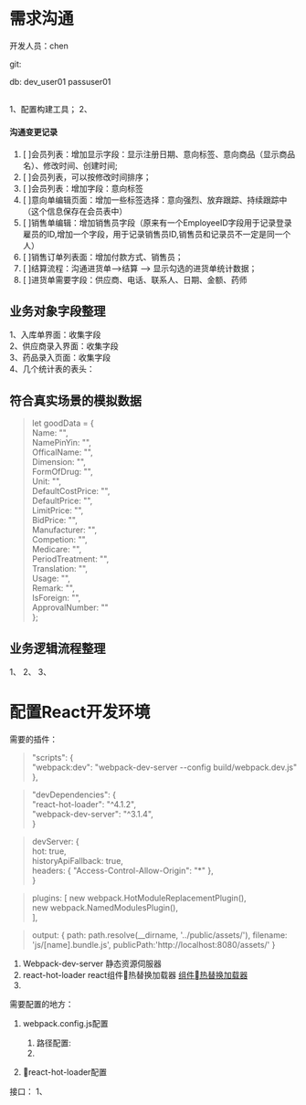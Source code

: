 
# 需求沟通

开发人员：chen

git:



db:
dev_user01
passuser01

##

1、配置构建工具；
2、


#### 沟通变更记录
1. [ ]会员列表：增加显示字段：显示注册日期、意向标签、意向商品（显示商品名）、修改时间、创建时间;
2. [ ]会员列表，可以按修改时间排序；
2. [ ]会员列表：增加字段：意向标签
3. [ ]意向单编辑页面：增加一些标签选择：意向强烈、放弃跟踪、持续跟踪中（这个信息保存在会员表中）
4. [ ]销售单编辑：增加销售员字段（原来有一个EmployeeID字段用于记录登录雇员的ID,增加一个字段，用于记录销售员ID,销售员和记录员不一定是同一个人）
5. [ ]销售订单列表面：增加付款方式、销售员；
6. [ ]结算流程：沟通进货单-->结算 --> 显示勾选的进货单统计数据；
7. [ ]进货单需要字段：供应商、电话、联系人、日期、金额、药师


## 业务对象字段整理

1、入库单界面：收集字段  
2、供应商录入界面：收集字段  
3、药品录入页面：收集字段  
4、几个统计表的表头：

## 符合真实场景的模拟数据


> let goodData = {  
>     Name: "",  
>     NamePinYin: "",  
>     OfficalName: "",  
>     Dimension: "",  
>     FormOfDrug: "",  
>     Unit: "",  
>     DefaultCostPrice: "",  
>     DefaultPrice: "",  
>     LimitPrice: "",  
>     BidPrice: "",  
>     Manufacturer: "",  
>     Competion: "",  
>     Medicare: "",  
>     PeriodTreatment: "",  
>     Translation: "",  
>     Usage: "",  
>     Remark: "",  
>     IsForeign: "",  
>     ApprovalNumber: ""  
> };



## 业务逻辑流程整理

1、
2、
3、



# 配置React开发环境

需要的插件：

>    "scripts": {  
>        "webpack:dev": "webpack-dev-server   --config build/webpack.dev.js"  
>    },  


>  "devDependencies": {  
>        "react-hot-loader": "^4.1.2",  
>        "webpack-dev-server": "^3.1.4",  
>   }


>  devServer: {  
>        hot: true,  
>        historyApiFallback: true,  
>        headers: {   "Access-Control-Allow-Origin": "*" },  
> }  

>  plugins: [
>      new webpack.HotModuleReplacementPlugin(),  
>      new webpack.NamedModulesPlugin(),  
> ],

> output: {
>        path: path.resolve(__dirname, '../public/assets/'),
>        filename: 'js/[name].bundle.js',
>        publicPath:'http://localhost:8080/assets/'
>    }



1. Webpack-dev-server 静态资源伺服器
2. react-hot-loader react组件热替换加载器 [组件热替换加载器](https://github.com/gaearon/react-hot-loader)
3.


需要配置的地方：

1. webpack.config.js配置
    1. 路径配置:
    2.

2. react-hot-loader配置

接口：
1、